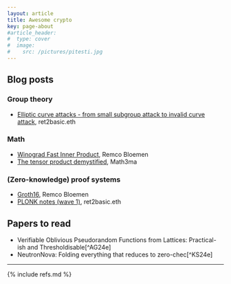 ```yaml
---
layout: article
title: Awesome crypto
key: page-about
#article_header:
#  type: cover
#  image:
#    src: /pictures/pitesti.jpg
---
```


## Blog posts

### Group theory

 - [Elliptic curve attacks - from small subgroup attack to invalid curve attack](https://www.ret2basic.me/2024/04/12/elliptic-curve-attacks-small-subgroup.html), ret2basic.eth

### Math
 
 - [Winograd Fast Inner Product](https://xn--2-umb.com/24/inner-product/), Remco Bloemen
 - [The tensor product demystified](https://www.math3ma.com/blog/the-tensor-product-demystified), Math3ma

### (Zero-knowledge) proof systems

 - [Groth16](https://xn--2-umb.com/22/groth16/), Remco Bloemen
 - [PLONK notes (wave 1)](https://www.ret2basic.me/2024/08/21/plonk-notes-wave-1.html), ret2basic.eth

## Papers to read

 - Verifiable Oblivious Pseudorandom Functions from Lattices: Practical-ish and Thresholdisable[^AG24e]
 - NeutronNova: Folding everything that reduces to zero-chec[^KS24e]

---

{% include refs.md %}

